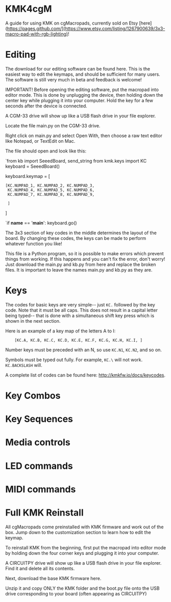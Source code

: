 # KMK4cgM
A guide for using KMK on cgMacropads, currently sold on Etsy [here](https://pages.github.com/](https://www.etsy.com/listing/1267900639/3x3-macro-pad-with-rgb-lighting)!


# Editing

The download for our editing software can be found here. This is the easiest way to edit the keymaps, and should be sufficient for many users. The software is still very much in beta and feedback is welcome!

IMPORTANT! Before opening the editing software, put the macropad into editor mode. This is done by unplugging the device, then holding down the center key while plugging it into your computer. Hold the key for a few seconds after the device is connected.

A CGM-33 drive will show up like a USB flash drive in your file explorer.


Locate the file main.py on the CGM-33 drive.

Right click on main.py and select Open With, then choose a raw text editor like Notepad, or TextEdit on Mac.

The file should open and look like this:


`from kb import SeeedBoard, send_string
from kmk.keys import KC
keyboard = SeeedBoard()

keyboard.keymap = [

    [KC.NUMPAD_1, KC.NUMPAD_2, KC.NUMPAD_3,
     KC.NUMPAD_4, KC.NUMPAD_5, KC.NUMPAD_6,
     KC.NUMPAD_7, KC.NUMPAD_8, KC.NUMPAD_9,
     
     ]
]

`if __name__ == '__main__': keyboard.go()


The 3x3 section of key codes in the middle determines the layout of the board. By changing these codes, the keys can be made to perform whatever function you like!

This file is a Python program, so it is possible to make errors which prevent things from working. If this happens and you can't fix the error, don't worry! Just download the main.py and kb.py from here and replace the broken files. It is important to leave the names main.py and kb.py as they are.

# Keys

The codes for basic keys are very simple-- just `KC.` followed by the key code. Note that it must be all caps. This does not result in a capital letter being typed-- that is done with a simultaneous shift key press which is shown in the next section.

Here is an example of a key map of the letters A to I:


`    [KC.A, KC.B, KC.C,
     KC.D, KC.E, KC.F,
     KC.G, KC.H, KC.I,
     ]`


Number keys must be preceded with an N, so use `KC.N1`, `KC.N2`, and so on.

Symbols must be typed out fully. For example, `KC.\` will not work. `KC.BACKSLASH` will.

A complete list of codes can be found here: http://kmkfw.io/docs/keycodes.

# Key Combos

# Key Sequences

# Media controls

# LED commands

# MIDI commands

# Full KMK Reinstall
All cgMacropads come preinstalled with KMK firmware and work out of the box. Jump down to the customization section to learn how to edit the keymap. 

To reinstall KMK from the beginning, first put the macropad into editor mode by holding down the four corner keys and plugging it into your computer.

A CIRCUITPY drive will show up like a USB flash drive in your file explorer. Find it and delete all its contents.

Next, download the base KMK firmware here.

Unzip it and copy ONLY the KMK folder and the boot.py file onto the USB drive corresponding to your board (often appearing as CIRCUITPY)
